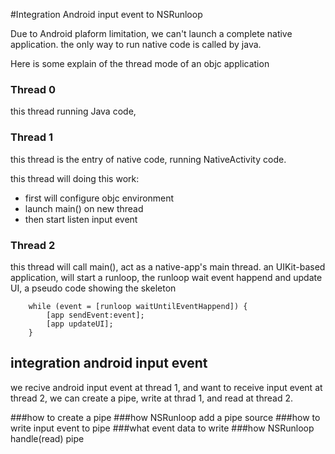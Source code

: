 #Integration Android input event to NSRunloop

Due to Android plaform limitation, we can't launch a complete native application. the only way to run native code is called by java.

Here is some explain of the thread mode of an objc application

### Thread 0

this thread running Java code, 


### Thread 1

this thread is the entry of native code, running NativeActivity code.

this thread will doing this work:

* first will configure objc environment
* launch main() on new thread
* then start listen input event

### Thread 2

this thread will call main(), act as a native-app's main thread.
an UIKit-based application, will start a runloop, the runloop wait event happend and update UI, a pseudo code showing the skeleton

```
	while (event = [runloop waitUntilEventHappend]) {
		[app sendEvent:event];
		[app updateUI];
	}

```

## integration android input event

we recive android input event at thread 1, and want to receive input event at thread 2, we can create a pipe, write at thrad 1, and read at thread 2.


###how to create a pipe
###how NSRunloop add a pipe source
###how to write input event to pipe
###what event data to write
###how NSRunloop handle(read) pipe


